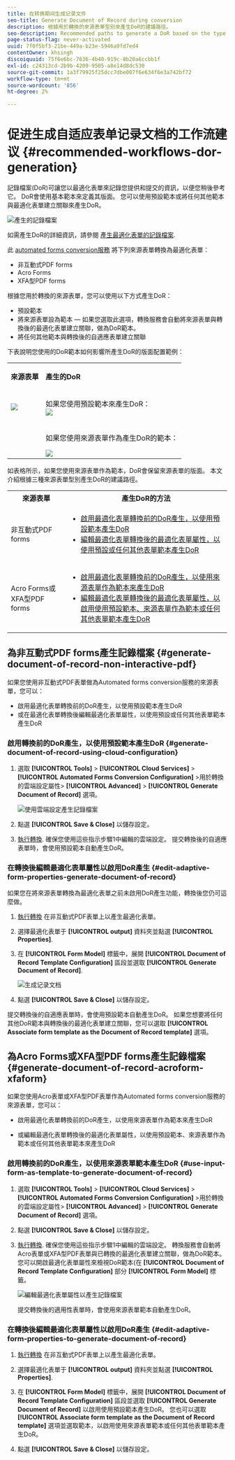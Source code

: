 ```yaml
---
title: 在转换期间生成记录文件
seo-title: Generate Document of Record during conversion
description: 根據用於轉換的來源表單型別來產生DoR的建議路徑。
seo-description: Recommended paths to generate a DoR based on the type of source forms used for conversion.
page-status-flag: never-activated
uuid: 7f0f5bf3-21be-449a-b23e-5946a9fd7ed4
contentOwner: khsingh
discoiquuid: 75f6e6bc-7636-4b40-919c-8b20a6ccbb1f
exl-id: c24313cd-2b9b-4209-9505-a8e14d8dc530
source-git-commit: 1a3f79925f25dcc7dbe007f6e634f6e3a742bf72
workflow-type: tm+mt
source-wordcount: '856'
ht-degree: 2%

---
```


# 促进生成自适应表单记录文档的工作流建议 {#recommended-workflows-dor-generation}

記錄檔案(DoR)可讓您以最適化表單來記錄您提供和提交的資訊，以便您稍後參考它。
DoR會使用基本範本來定義其版面。 您可以使用預設範本或將任何其他範本與最適化表單建立關聯來產生DoR。

![產生的記錄檔案](assets/document_of_record.gif)

如需產生DoR的詳細資訊，請參閱 [產生最適化表單的記錄檔案](https://helpx.adobe.com/experience-manager/6-5/forms/using/generate-document-of-record-for-non-xfa-based-adaptive-forms.html).

此 [automated forms conversion服務](../help/introduction.md) 將下列來源表單轉換為最適化表單：

* 非互動式PDF forms
* Acro Forms
* XFA型PDF forms

根據您用於轉換的來源表單，您可以使用以下方式產生DoR：

* 預設範本
* 將來源表單設為範本 — 如果您選取此選項，轉換服務會自動將來源表單與轉換後的最適化表單建立關聯，做為DoR範本。
* 將任何其他範本與轉換後的自適應表單建立關聯

下表說明您使用的DoR範本如何影響所產生DoR的版面配置範例：

<table> 
 <tbody>
 <tr>
  <td><p><strong>來源表單</strong></p></td>
  <td><p><strong>產生的DoR</strong></p></td> 
   </tr>
  <tr>
   <td><img src="assets/source_xdp_updated.png"/></td>
   <td><p>如果您使用預設範本來產生DoR：</br><img src="assets/source_form_default_updated.png"/></td>
   </tr>
   <tr>
   <td></td>
   <td><p>如果您使用來源表單作為產生DoR的範本：</br></p><img src="assets/source_form_dor_updated.png"/></td>
   </tr>
  </tbody>
</table>

如表格所示，如果您使用來源表單作為範本，DoR會保留來源表單的版面。
本文介紹根據三種來源表單型別產生DoR的建議路徑。

<table> 
 <tbody> 
  <tr> 
   <th><strong>來源表單</strong></th> 
   <th><strong>產生DoR的方法</strong></th> 
  </tr> 
  <tr> 
   <td><p>非互動式PDF forms</p></td> 
   <td> 
    <ul> 
     <li><a href="#generate-document-of-record-using-cloud-configuration">啟用最適化表單轉換前的DoR產生，以使用預設範本產生DoR</a></li> 
     <li><a href="#edit-adaptive-form-properties-generate-document-of-record">編輯最適化表單轉換後的最適化表單屬性，以使用預設或任何其他表單範本產生DoR</a></li> 
    </ul> </td> 
  </tr>
  <tr> 
   <td><p>Acro Forms或XFA型PDF forms</p></td> 
   <td> 
    <ul> 
     <li><a href="#use-input-form-as-template-to-generate-document-of-record">啟用最適化表單轉換前的DoR產生，以使用來源表單作為範本來產生DoR</a></li> 
     <li><a href="#edit-adaptive-form-properties-to-generate-document-of-record">編輯最適化表單轉換後的最適化表單屬性，以啟用使用預設範本、來源表單作為範本或任何其他表單範本產生DoR</a></li> 
    </ul> </td> 
  </tr>    
 </tbody> 
</table>

## 為非互動式PDF forms產生記錄檔案 {#generate-document-of-record-non-interactive-pdf}

如果您使用非互動式PDF表單做為Automated forms conversion服務的來源表單，您可以：

* 啟用最適化表單轉換前的DoR產生，以使用預設範本產生DoR
* 或在最適化表單轉換後編輯最適化表單屬性，以使用預設或任何其他表單範本產生DoR

### 啟用轉換前的DoR產生，以使用預設範本產生DoR {#generate-document-of-record-using-cloud-configuration}

1. 選取 **[!UICONTROL Tools]** > **[!UICONTROL Cloud Services]** > **[!UICONTROL Automated Forms Conversion Configuration]** >用於轉換的雲端設定屬性> **[!UICONTROL Advanced]** > **[!UICONTROL Generate Document of Record]** 選項。

   ![使用雲端設定產生記錄檔案](assets/generate_dor_cloud_config.gif)

1. 點選 **[!UICONTROL Save & Close]** 以儲存設定。

1. [執行轉換](../help/convert-existing-forms-to-adaptive-forms.md). 確保您使用這些指示步驟1中編輯的雲端設定。
提交轉換後的自適應表單時，會使用預設範本自動產生DoR。

### 在轉換後編輯最適化表單屬性以啟用DoR產生 {#edit-adaptive-form-properties-generate-document-of-record}

如果您在將來源表單轉換為最適化表單之前未啟用DoR產生功能，轉換後您仍可這麼做。

1. [執行轉換](../help/convert-existing-forms-to-adaptive-forms.md) 在非互動式PDF表單上以產生最適化表單。

1. 選擇最適化表單于 **[!UICONTROL output]** 資料夾並點選 **[!UICONTROL Properties]**.

1. 在 **[!UICONTROL Form Model]** 標籤中，展開 **[!UICONTROL Document of Record Template Configuration]** 區段並選取 **[!UICONTROL Generate Document of Record]**.

   ![生成记录文档](assets/generate_dor_af_properties.png)

1. 點選 **[!UICONTROL Save & Close]** 以儲存設定。

提交轉換後的自適應表單時，會使用預設範本自動產生DoR。 如果您想要將任何其他DoR範本與轉換後的最適化表單建立關聯，您可以選取 **[!UICONTROL Associate form template as the Document of Record template]** 選項。

## 為Acro Forms或XFA型PDF forms產生記錄檔案 {#generate-document-of-record-acroform-xfaform}

如果您使用Acro表單或XFA型PDF表單作為Automated forms conversion服務的來源表單，您可以：

* 啟用最適化表單轉換前的DoR產生，以使用來源表單作為範本來產生DoR

* 或編輯最適化表單轉換後的最適化表單屬性，以使用預設範本、來源表單作為範本或任何其他表單範本來產生DoR

### 啟用轉換前的DoR產生，以使用來源表單範本產生DoR {#use-input-form-as-template-to-generate-document-of-record}

1. 選取 **[!UICONTROL Tools]** > **[!UICONTROL Cloud Services]** > **[!UICONTROL Automated Forms Conversion Configuration]** >用於轉換的雲端設定屬性> **[!UICONTROL Advanced]** > **[!UICONTROL Generate Document of Record]** 選項。

1. 點選 **[!UICONTROL Save & Close]** 以儲存設定。

1. [執行轉換](../help/convert-existing-forms-to-adaptive-forms.md). 確保您使用這些指示步驟1中編輯的雲端設定。
轉換服務會自動將Acro表單或XFA型PDF表單與已轉換的最適化表單建立關聯，做為DoR範本。
您可以開啟最適化表單屬性來檢視DoR範本(在 **[!UICONTROL Document of Record Template Configuration]** 部分 **[!UICONTROL Form Model]** 標籤。

   ![編輯最適化表單屬性以產生記錄檔案](assets/generate_dor_af_properties_xdp_acro.png)

   提交轉換後的適用性表單時，會使用來源表單範本自動產生DoR。

### 在轉換後編輯最適化表單屬性以啟用DoR產生 {#edit-adaptive-form-properties-to-generate-document-of-record}

1. [執行轉換](../help/convert-existing-forms-to-adaptive-forms.md) 在非互動式PDF表單上以產生最適化表單。

1. 選擇最適化表單于 **[!UICONTROL output]** 資料夾並點選 **[!UICONTROL Properties]**.

1. 在 **[!UICONTROL Form Model]** 標籤中，展開 **[!UICONTROL Document of Record Template Configuration]** 區段並選取 **[!UICONTROL Generate Document of Record]** 以啟用使用預設範本產生DoR。
您也可以選取 **[!UICONTROL Associate form template as the Document of Record template]** 選項並選取範本，以啟用使用來源表單範本或任何其他表單範本產生DoR。

1. 點選 **[!UICONTROL Save & Close]** 以儲存設定。
